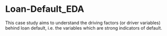 # Loan-Default_EDA
This case study aims to understand the driving factors (or driver variables) behind loan default, i.e. the variables which are strong indicators of default.  
